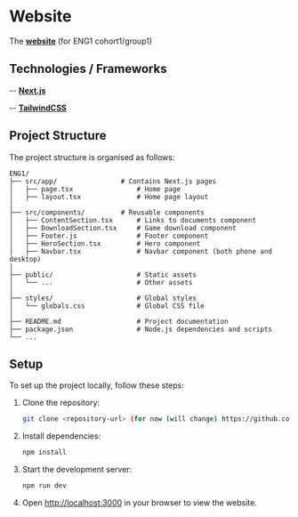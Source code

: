 # Website

The **[website](https://charliepiper.github.io)** (for ENG1 cohort1/group1)
 

## Technologies / Frameworks

-- **[Next.js](https://nextjs.org)** 

-- **[TailwindCSS](https://tailwindcss.com)**




## Project Structure 
The project structure is organised as follows:

```
ENG1/
├── src/app/				# Contains Next.js pages
│   ├── page.tsx				# Home page
│   ├── layout.tsx				# Home page layout
│
├── src/components/			# Reusable components
│   ├── ContentSection.tsx		# Links to documents component
│   ├── DownloadSection.tsx		# Game download component
│   ├── Footer.js				# Footer component
│   ├── HeroSection.tsx			# Hero component
│   ├── Navbar.tsx				# Navbar component (both phone and desktop)
│
├── public/						# Static assets
│   └── ...						# Other assets
│
├── styles/						# Global styles
│   └── globals.css				# Global CSS file
│
├── README.md					# Project documentation
├── package.json				# Node.js dependencies and scripts
└── ...
```

## Setup

To set up the project locally, follow these steps:

1. Clone the repository:
   ```bash
   git clone <repository-url> (for now (will change) https://github.com/charliepiper/charliepiper.github.io.git)
   ```

2. Install dependencies:
   ```bash
   npm install
   ```

3. Start the development server:
   ```bash
   npm run dev
   ```

4. Open [http://localhost:3000](http://localhost:3000) in your browser to view the website.


